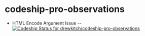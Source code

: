 # codeship-pro-observations

- HTML Encode Argument Issue -- [ ![Codeship Status for drewkitch/codeship-pro-observations](https://app.codeship.com/projects/07a073e0-0f8b-0136-5c8d-22887a7e8fba/status?branch=html-encode-arg-issue)](https://app.codeship.com/projects/282548)
